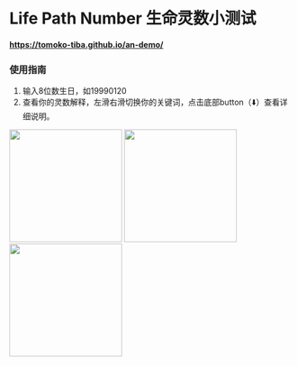 # Life Path Number 生命灵数小测试

#### https://tomoko-tiba.github.io/an-demo/

### 使用指南

1. 输入8位数生日，如19990120
2. 查看你的灵数解释，左滑右滑切换你的关键词，点击底部button（⬇️）查看详细说明。
   
<div display="flex">
  <img width="200px" src="https://github.com/tomoko-tiba/tomoko-tiba.github.io/assets/41440180/a7315737-c78f-4866-b1ef-6f79d57c02e0"/>
  <img width="200px" src="https://github.com/tomoko-tiba/tomoko-tiba.github.io/assets/41440180/5dcba60d-f599-4b67-b426-52d8c198f445"/>
  <img width="200px" src="https://github.com/tomoko-tiba/tomoko-tiba.github.io/assets/41440180/c5ecd00c-daa7-4c27-9ec2-0b51d4cb8c0b"/>
</div>
